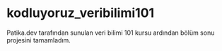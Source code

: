 # kodluyoruz_veribilimi101
Patika.dev tarafından sunulan veri bilimi 101 kursu ardından bölüm sonu projesini tamamladım.
